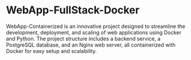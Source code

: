 # WebApp-FullStack-Docker
WebApp-Containerized is an innovative project designed to streamline the development, deployment, and scaling of web applications using Docker and Python. The project structure includes a backend service, a PostgreSQL database, and an Nginx web server, all containerized with Docker for easy setup and scalability.

